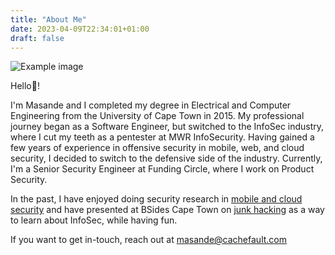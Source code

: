 ```yaml
---
title: "About Me"
date: 2023-04-09T22:34:01+01:00
draft: false
---
```


![Example image](/headshot.jpeg#center)

Hello👋!

I'm Masande and I completed my degree in Electrical and Computer Engineering from the University of Cape Town in 2015. My professional journey began as a Software Engineer, but switched to the InfoSec industry, where I cut my teeth as a pentester at MWR InfoSecurity. Having gained a few years of experience in offensive security in mobile, web, and cloud security, I decided to switch to the defensive side of the industry. Currently, I'm a Senior Security Engineer at Funding Circle, where I work on Product Security.

In the past, I have enjoyed doing security research in [mobile and cloud security](/research) and have presented at BSides Cape Town on [junk hacking](https://thecyberwire.com/glossary/junk-hack) as a way to learn about InfoSec, while having fun.

If you want to get in-touch, reach out at masande@cachefault.com

